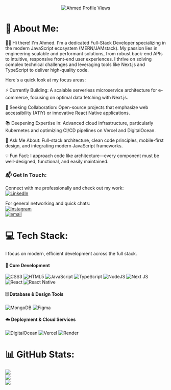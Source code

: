 <p align="center">
    <img src="https://komarev.com/ghpvc/?username=Ahmed&label=PROFILE+VIEWS&color=2c2f33&style=for-the-badge" alt="Ahmed Profile Views" />
</p>

# 💫 About Me:
👨‍💻 Hi there! I'm Ahmed.
I'm a dedicated Full-Stack Developer specializing in the modern JavaScript ecosystem (MERN/JAMstack). My passion lies in engineering scalable and performant solutions, from robust back-end APIs to intuitive, responsive front-end user experiences. I thrive on solving complex technical challenges and leveraging tools like Next.js and TypeScript to deliver high-quality code.

Here's a quick look at my focus areas:

⚡ Currently Building: A scalable serverless microservice architecture for e-commerce, focusing on optimal data fetching with Next.js.

🤝 Seeking Collaboration: Open-source projects that emphasize web accessibility (A11Y) or innovative React Native applications.

📚 Deepening Expertise In: Advanced cloud infrastructure, particularly Kubernetes and optimizing CI/CD pipelines on Vercel and DigitalOcean.

💬 Ask Me About: Full-stack architecture, clean code principles, mobile-first design, and integrating modern JavaScript frameworks.

💡 Fun Fact: I approach code like architecture—every component must be well-designed, functional, and easily maintained.

### 📬 Get In Touch:

Connect with me professionally and check out my work:<br/>
[![LinkedIn](https://img.shields.io/badge/LinkedIn-%230077B5.svg?logo=linkedin&logoColor=white)](https://linkedin.com/in/naveed-ahmed-981763320) 


For general networking and quick chats:<br/>
[![Instagram](https://img.shields.io/badge/Instagram-%23E4405F.svg?logo=Instagram&logoColor=white)](https://instagram.com/justtt_nav__) <br/>[![email](https://img.shields.io/badge/Email-D14836?logo=gmail&logoColor=white)](mailto:naveedahmed151106@gmail.com) 

# 💻 Tech Stack:

I focus on modern, efficient development across the full stack.

#### 🚀 Core Development
![CSS3](https://img.shields.io/badge/css3-%231572B6.svg?style=for-the-badge&logo=css3&logoColor=white) ![HTML5](https://img.shields.io/badge/html5-%23E34F26.svg?style=for-the-badge&logo=html5&logoColor=white) ![JavaScript](https://img.shields.io/badge/javascript-%23323330.svg?style=for-the-badge&logo=javascript&logoColor=%23F7DF1E) ![TypeScript](https://img.shields.io/badge/typescript-%23007ACC.svg?style=for-the-badge&logo=typescript&logoColor=white) ![NodeJS](https://img.shields.io/badge/node.js-6DA55F?style=for-the-badge&logo=node.js&logoColor=white) ![Next JS](https://img.shields.io/badge/Next-black?style=for-the-badge&logo=next.js&logoColor=white) ![React](https://img.shields.io/badge/react-%2320232a.svg?style=for-the-badge&logo=react&logoColor=%2361DAFB) ![React Native](https://img.shields.io/badge/react_native-%2320232a.svg?style=for-the-badge&logo=react&logoColor=%2361DAFB) <br/> 

#### 🗄️ Database & Design Tools <br/>
![MongoDB](https://img.shields.io/badge/MongoDB-%234ea94b.svg?style=for-the-badge&logo=mongodb&logoColor=white) ![Figma](https://img.shields.io/badge/figma-%23F24E1E.svg?style=for-the-badge&logo=figma&logoColor=white) 

#### ☁️ Deployment & Cloud Services
![DigitalOcean](https://img.shields.io/badge/DigitalOcean-%230167ff.svg?style=for-the-badge&logo=digitalOcean&logoColor=white) ![Vercel](https://img.shields.io/badge/vercel-%23000000.svg?style=for-the-badge&logo=vercel&logoColor=white) ![Render](https://img.shields.io/badge/Render-%46E3B7.svg?style=for-the-badge&logo=render&logoColor=white)
# 📊 GitHub Stats:
![](https://github-readme-stats.vercel.app/api?username=Ahmed&theme=radical&hide_border=true&include_all_commits=true&count_private=false&show_icons=true )<br/>
![](https://nirzak-streak-stats.vercel.app/?user=Ahmed&theme=radical&hide_border=true)<br/>
![](https://github-readme-stats.vercel.app/api/top-langs/?username=Ahmed&theme=radical&hide_border=true&layout=compact&hide=Puppet)



